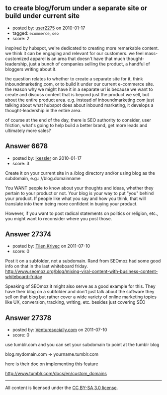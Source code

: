 ## to create blog/forum under a separate site or build under current site

- posted by: [user2275](https://stackexchange.com/users/-1/2275-user2275) on 2010-01-17
- tagged: `ecommerce`, `seo`
- score: 2

inspired by hubspot, we're dedicated to creating more remarkable content. we think it can be engaging and relevant for our customers. we feel mass-customized apparel is an area that doesn't have that much thought-leadership, just a bunch of companies selling the product, a handful of bloggers writing about it.

the question relates to whether to create a separate site for it, think inboundmarketing.com, or to build it under our current e-commerce site. the reason why we might have it in a separate url is because we want to create and discuss content that is beyond just the product we sell, but about the entire product area. e.g. instead of inboundmarketing.com just talking about what hubspot does about inbound marketing, it develops a thought-leadership in the entire area.

of course at the end of the day, there is SEO authority to consider, user friction, what's going to help build a better brand, get more leads and ultimately more sales?


## Answer 6678

- posted by: [lkessler](https://stackexchange.com/users/-1/1491-lkessler) on 2010-01-17
- score: 3

Create it on your current site in a /blog directory and/or using blog as the subdomain, e.g.: //blog.domainname 

You WANT people to know about your thoughts and ideas, whether they pertain to your product or not. Your blog is your way to put "you" behind your product. If people like what you say and how you think, that will translate into them being more confident in buying your product.

However, if you want to post radical statements on politics or religion, etc., you might want to reconsider where you post those.


## Answer 27374

- posted by: [Tilen Krivec](https://stackexchange.com/users/-1/19852-tilen-krivec) on 2011-07-10
- score: 0

Post it on a subfolder, not a subdomain. Rand from SEOmoz had some good info on that in the last whiteboard friday. http://www.seomoz.org/blog/mixing-viral-content-with-business-content-whiteboard-friday

Speaking of SEOmoz it might also serve as a good example for this. They have their blog on a subfolder and don't just talk about the software they sell on that blog but rather cover a wide variety of online marketing topics like UX, conversion, tracking, writing, etc. besides just covering SEO


## Answer 27378

- posted by: [Venturesocially.com](https://stackexchange.com/users/-1/4597-venturesocially-com) on 2011-07-10
- score: 0

use tumblr.com and you can set your subdomain to point at the tumblr blog

blog.mydomain.com -> yourname.tumblr.com 

here is their doc on implementing this feature

http://www.tumblr.com/docs/en/custom_domains 



---

All content is licensed under the [CC BY-SA 3.0 license](https://creativecommons.org/licenses/by-sa/3.0/).
